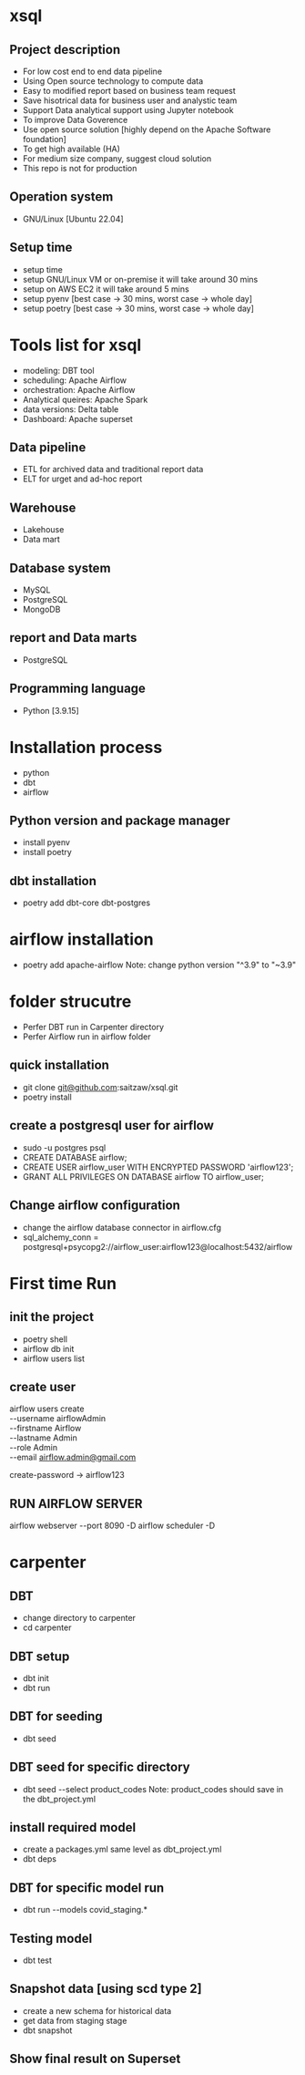 # xsql
## Project description 
- For low cost end to end data pipeline 
- Using Open source technology to compute data 
- Easy to modified report based on business team request
- Save hisotrical data for business user and analystic team
- Support Data analytical support using Jupyter notebook 
- To improve Data Goverence
- Use open source solution [highly depend on the Apache Software foundation]
- To get high available (HA)
- For medium size company, suggest cloud solution
- This repo is not for production 

## Operation system 
- GNU/Linux [Ubuntu 22.04]

## Setup time 
- setup time 
- setup GNU/Linux VM or on-premise it will take around 30 mins 
- setup on AWS EC2 it will take around 5 mins
- setup pyenv [best case -> 30 mins, worst case -> whole day]
- setup poetry [best case -> 30 mins, worst case -> whole day]


# Tools list for xsql
- modeling: DBT tool
- scheduling: Apache Airflow
- orchestration: Apache Airflow
- Analytical queires: Apache Spark
- data versions: Delta table 
- Dashboard: Apache superset

## Data pipeline 
- ETL for archived data and traditional report data
- ELT for urget and ad-hoc report

## Warehouse 
- Lakehouse
- Data mart

## Database system 
- MySQL
- PostgreSQL
- MongoDB

## report and Data marts
- PostgreSQL

## Programming language 
- Python [3.9.15]

# Installation process 
- python
- dbt 
- airflow

## Python version and package manager
- install pyenv 
- install poetry 

## dbt installation  
- poetry add dbt-core dbt-postgres

# airflow installation 
- poetry add apache-airflow
Note: change python version "^3.9" to "~3.9"

# folder strucutre 
- Perfer DBT run in Carpenter directory 
- Perfer Airflow run in airflow folder 

## quick installation 
- git clone git@github.com:saitzaw/xsql.git
- poetry install 

## create a postgresql user for airflow
- sudo -u postgres psql
- CREATE DATABASE airflow;
- CREATE USER airflow_user WITH ENCRYPTED PASSWORD 'airflow123';
- GRANT ALL PRIVILEGES ON DATABASE airflow TO airflow_user;

## Change airflow configuration 
- change the airflow database connector in airflow.cfg
- sql_alchemy_conn = postgresql+psycopg2://airflow_user:airflow123@localhost:5432/airflow

# First time Run
## init the project 
- poetry shell 
- airflow db init 
- airflow users list

## create user
airflow users create \
    --username airflowAdmin \
    --firstname Airflow \
    --lastname Admin \
    --role Admin \
    --email airflow.admin@gmail.com

create-password -> airflow123 

## RUN AIRFLOW SERVER 
airflow webserver --port 8090 -D
airflow scheduler -D

# carpenter
## DBT 
- change directory to carpenter 
- cd carpenter 
## DBT setup 
- dbt init 
- dbt run 

## DBT for seeding 
- dbt seed 

##  DBT seed for specific directory 
- dbt seed --select product_codes
Note: product_codes should save in the dbt_project.yml 


## install required model 
- create a packages.yml same level as dbt_project.yml
- dbt deps

## DBT for specific model run 
- dbt run --models covid_staging.*

## Testing model 
- dbt test

## Snapshot data [using scd type 2]
- create a new schema for historical data
- get data from staging stage
- dbt snapshot

## Show final result on Superset 





